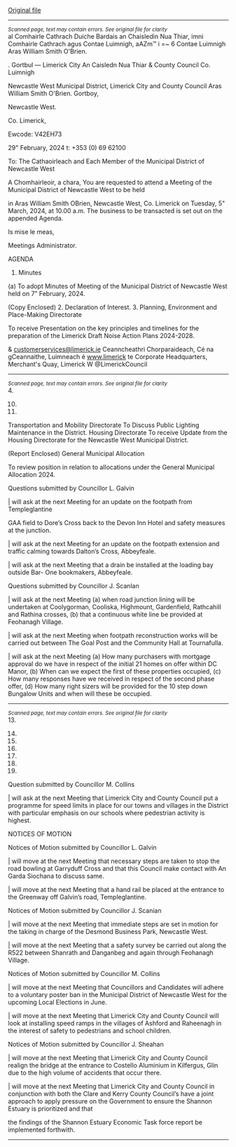 [Original file](https://www.limerick.ie/sites/default/files/media/documents/2024-03/00-agenda-meeting-of-the-municipal-district-of-newcastle-west-5th-march-2024.pdf)

---
*<small>Scanned page, text may contain errors. See original file for clarity</small>*  
al Comhairle Cathrach Duiche Bardais an Chaisledin Nua Thiar,
imni Comhairle Cathrach agus Contae Luimnigh,
aAZm™ i =~ 6 Contae Luimnigh Aras William Smith O'Brien.

. Gortbul
— Limerick City An Caisledn Nua Thiar
& County Council Co. Luimnigh

Newcastle West Municipal District,
Limerick City and County Council
Aras William Smith O'Brien.
Gortboy,

Newcastle West.

Co. Limerick,

Ewcode: V42EH73

29" February, 2024 t: +353 (0) 69 62100

To: The Cathaoirleach and Each Member of the Municipal District of Newcastle West

A Chomhairleoir, a chara,
You are requested to attend a Meeting of the Municipal District of Newcastle West to be held

in Aras William Smith OBrien, Newcastle West, Co. Limerick on Tuesday, 5" March, 2024, at
10.00 a.m. The business to be transacted is set out on the appended Agenda.

Is mise le meas,

Meetings Administrator.

AGENDA

1. Minutes

(a) To adopt Minutes of Meeting of the Municipal District of Newcastle West held on 7”
February, 2024.

(Copy Enclosed)
2. Declaration of Interest.
3. Planning, Environment and Place-Making Directorate

To receive Presentation on the key principles and timelines for the preparation of
the Limerick Draft Noise Action Plans 2024-2028.

& customerservices@limerick.ie
Ceanncheathri Chorparaideach, Cé na gCeannaithe, Luimneach é www.limerick te
Corporate Headquarters, Merchant's Quay, Limerick W @LimerickCouncil


---
*<small>Scanned page, text may contain errors. See original file for clarity</small>*  
4.

10.

11.

Transportation and Mobility Directorate
To Discuss Public Lighting Maintenance in the District.
Housing Directorate
To receive Update from the Housing Directorate for the Newcastle West Municipal
District.

(Report Enclosed)
General Municipal Allocation

To review position in relation to allocations under the General Municipal Allocation
2024.

Questions submitted by Councillor L. Galvin

| will ask at the next Meeting for an update on the footpath from Templeglantine

GAA field to Dore’s Cross back to the Devon Inn Hotel and safety measures at the
junction.

| will ask at the next Meeting for an update on the footpath extension and traffic
calming towards Dalton’s Cross, Abbeyfeale.

| will ask at the next Meeting that a drain be installed at the loading bay outside Bar-
One bookmakers, Abbeyfeale.

Questions submitted by Councillor J. Scanlan

| will ask at the next Meeting (a) when road junction lining will be undertaken at
Coolygorman, Cooliska, Highmount, Gardenfield, Rathcahill and Rathina crosses,
(b) that a continuous white line be provided at Feohanagh Village.

| will ask at the next Meeting when footpath reconstruction works will be carried out
between The Goal Post and the Community Hall at Tournafulla.

| will ask at the next Meeting (a) How many purchasers with mortgage approval do
we have in respect of the initial 21 homes on offer within DC Manor, (b) When can
we expect the first of these properties occupied, (c) How many responses have we
received in respect of the second phase offer, (d) How many right sizers will be
provided for the 10 step down Bungalow Units and when will these be occupied.


---
*<small>Scanned page, text may contain errors. See original file for clarity</small>*  
13.

14.

15.

16.

17.

18.

21.

Question submitted by Councillor M. Collins

| will ask at the next Meeting that Limerick City and County Council put a
programme for speed limits in place for our towns and villages in the District with
particular emphasis on our schools where pedestrian activity is highest.

NOTICES OF MOTION

Notices of Motion submitted by Councillor L. Galvin

| will move at the next Meeting that necessary steps are taken to stop the road
bowling at Garryduff Cross and that this Council make contact with An Garda
Siochana to discuss same.

| will move at the next Meeting that a hand rail be placed at the entrance to the
Greenway off Galvin’s road, Templeglantine.

Notices of Motion submitted by Councillor J. Scanian

| will move at the next Meeting that immediate steps are set in motion for the taking
in charge of the Desmond Business Park, Newcastle West.

| will move at the next Meeting that a safety survey be carried out along the R522
between Shanrath and Danganbeg and again through Feohanagh Village.

Notices of Motion submitted by Councillor M. Collins

| will move at the next Meeting that Councillors and Candidates will adhere to a
voluntary poster ban in the Municipal District of Newcastle West for the upcoming
Local Elections in June.

| will move at the next Meeting that Limerick City and County Council will look at
installing speed ramps in the villages of Ashford and Raheenagh in the interest of
safety to pedestrians and school children.

Notices of Motion submitted by Councillor J. Sheahan

| will move at the next Meeting that Limerick City and County Council realign the
bridge at the entrance to Costello Aluminium in Kilfergus, Glin due to the high
volume of accidents that occur there.

| will move at the next Meeting that Limerick City and County Council in conjunction
with both the Clare and Kerry County Council’s have a joint approach to apply
pressure on the Government to ensure the Shannon Estuary is prioritized and that

the findings of the Shannon Estuary Economic Task force report be implemented
forthwith.


---
